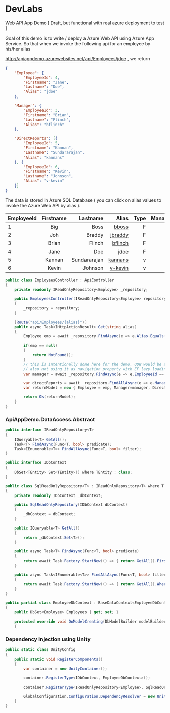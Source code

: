 # DevLabs
Web API App Demo [ Draft, but functional with real azure deployment to test ]

Goal of this demo is to write / deploy a Azure Web API using Azure App Service. So that when we invoke the following api 
for an employee by his/her alias
 
http://apiappdemo.azurewebsites.net/api/Employees/jdoe , we return 

```json
{
    "Employee": {
        "EmployeeId": 4,
        "Firstname": "Jane",
        "Lastname": "Doe",
        "Alias": "jdoe"
    },

    "Manager": {
        "EmployeeId": 3,
        "Firstname": "Brian",
        "Lastname": "Flinch",
        "Alias": "bflinch"
    },

    "DirectReports": [{
        "EmployeeId": 5,
        "Firstname": "Kannan",
        "Lastname": "Sundararajan",
        "Alias": "kannans"
    }, {
        "EmployeeId": 6,
        "Firstname": "Kevin",
        "Lastname": "Johnson",
        "Alias": "v-kevin"
    }]
}
```

The data is stored in Azure SQL Database ( you can click on alias values to invoke the Azure Web API by alias ). 

| EmployeeId    |	Firstname	    | Lastname	| Alias|Type       |	ManagerId|
| ------------- |:-------------:| ---------:| ----:| ---------:|----------:|
|1	| Big         |	Boss |	[bboss](http://apiappdemo.azurewebsites.net/api/Employees/bboss)| 	F|	NULL |
|2	| Joh |	Braddy |	[jbraddy](http://apiappdemo.azurewebsites.net/api/Employees/jbraddy) |	F |	1 |
|3	| Brian |	Flinch |	[bflinch](http://apiappdemo.azurewebsites.net/api/Employees/bflinch) |	F |	2 |
|4	| Jane |	Doe |	[jdoe](http://apiappdemo.azurewebsites.net/api/Employees/jdoe) |	F	| 3 |
|5	| Kannan |	Sundararajan |	[kannans](http://apiappdemo.azurewebsites.net/api/Employees/kannans) |	v |	4 |
|6	| Kevin	| Johnson	| [v-kevin](http://apiappdemo.azurewebsites.net/api/Employees/v-kevin) |	v |	4 |


```csharp
public class EmployeesController : ApiController
{
    private readonly IReadOnlyRepository<Employee> _repository;
    
    public EmployeesController(IReadOnlyRepository<Employee> repository)
    {
        _repository = repository;
    }

    [Route("api/Employees/{alias}")]
    public async Task<IHttpActionResult> Get(string alias)
    {
        Employee emp = await _repository.FindAsync(e => e.Alias.Equals(alias));

        if(emp == null)
        {
            return NotFound();
        }
        // this is intentionally done here for the demo. UOW would be a better place.
        // also not using it as navigation property with EF lazy loading for a reason.
        var manager = await _repository.FindAsync(e => e.EmployeeId == emp.ManagerId);

        var directReports = await _repository.FindAllAsync(e => e.ManagerId == emp.EmployeeId);
        var returnModel = new { Employee = emp, Manager=manager, DirectReports = directReports.ToList() };

        return Ok(returnModel);
    }
}
```
### ApiAppDemo.DataAccess.Abstract

```csharp
public interface IReadOnlyRepository<T>
{
	IQueryable<T> GetAll();
	Task<T> FindAsync(Func<T, bool> predicate);
	Task<IEnumerable<T>> FindAllAsync(Func<T, bool> filter);
}

public interface IDbContext
{
	DbSet<TEntity> Set<TEntity>() where TEntity : class;
}

public class SqlReadOnlyRepository<T> : IReadOnlyRepository<T> where T : class
{
	private readonly IDbContext _dbContext;

	public SqlReadOnlyRepository(IDbContext dbContext)
	{
		_dbContext = dbContext;
	}

	public IQueryable<T> GetAll()
	{
		return _dbContext.Set<T>();
	}

	public async Task<T> FindAsync(Func<T, bool> predicate)
	{
		return await Task.Factory.StartNew(() => { return GetAll().FirstOrDefault(predicate); });
	}

	public async Task<IEnumerable<T>> FindAllAsync(Func<T, bool> filter)
	{
		return await Task.Factory.StartNew(() => { return GetAll().Where(filter).ToArray(); });
	}
}

public partial class EmployeeDbContext : BaseDataContext<EmployeeDbContext>, IDbContext
{
	public DbSet<Employee> Employees { get; set; }

	protected override void OnModelCreating(DbModelBuilder modelBuilder)
	{
```
### Dependency Injection using Unity
```csharp
public static class UnityConfig
{
	public static void RegisterComponents()
	{
		var container = new UnityContainer();
 
		container.RegisterType<IDbContext, EmployeeDbContext>();

		container.RegisterType<IReadOnlyRepository<Employee>, SqlReadOnlyRepository<Employee>>();

		GlobalConfiguration.Configuration.DependencyResolver = new UnityDependencyResolver(container);
	}
}
```
